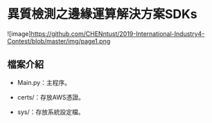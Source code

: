 # 異質檢測之邊緣運算解決方案SDKs
![image]https://github.com/CHENntust/2019-International-Industry4-Contest/blob/master/img/page1.png
## 檔案介紹

*    Main.py：主程序。

*    certs/：存放AWS憑證。

*    sys/：存放系統設定檔。

